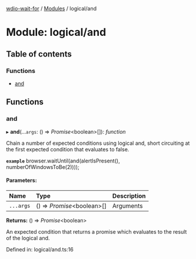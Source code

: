 [wdio-wait-for](../README.md) / [Modules](../modules.md) / logical/and

# Module: logical/and

## Table of contents

### Functions

- [and](logical_and.md#and)

## Functions

### and

▸ **and**(...`args`: () => *Promise*<boolean\>[]): *function*

Chain a number of expected conditions using logical and, short circuiting
at the first expected condition that evaluates to false.

**`example`** 
browser.waitUntil(and(alertIsPresent(), numberOfWindowsToBe(2))));

#### Parameters:

| Name | Type | Description |
| :------ | :------ | :------ |
| `...args` | () => *Promise*<boolean\>[] | Arguments |

**Returns:** () => *Promise*<boolean\>

An expected condition that returns a promise which
    evaluates to the result of the logical and.

Defined in: logical/and.ts:16
